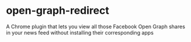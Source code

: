 open-graph-redirect
===================

A Chrome plugin that lets you view all those Facebook Open Graph shares in your news feed without installing their corresponding apps